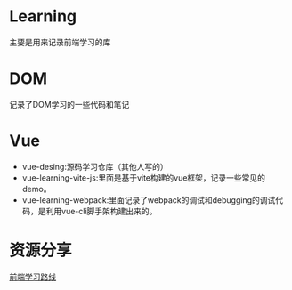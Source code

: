 # Learning
主要是用来记录前端学习的库
# DOM
记录了DOM学习的一些代码和笔记

# Vue
+ vue-desing:源码学习仓库（其他人写的）
+ vue-learning-vite-js:里面是基于vite构建的vue框架，记录一些常见的demo。
+ vue-learning-webpack:里面记录了webpack的调试和debugging的调试代码，是利用vue-cli脚手架构建出来的。
# 资源分享
[前端学习路线](https://github.com/sl1673495/frontend-roadmap)